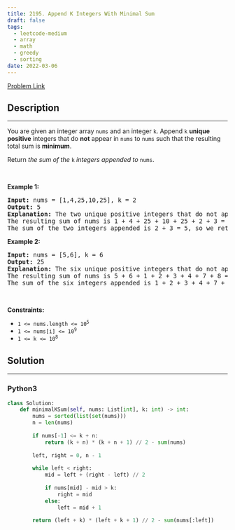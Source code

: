 ```yaml
---
title: 2195. Append K Integers With Minimal Sum
draft: false
tags: 
  - leetcode-medium
  - array
  - math
  - greedy
  - sorting
date: 2022-03-06
---
```


[Problem Link](https://leetcode.com/problems/append-k-integers-with-minimal-sum/)

## Description

---
<p>You are given an integer array <code>nums</code> and an integer <code>k</code>. Append <code>k</code> <strong>unique positive</strong> integers that do <strong>not</strong> appear in <code>nums</code> to <code>nums</code> such that the resulting total sum is <strong>minimum</strong>.</p>

<p>Return<em> the sum of the</em> <code>k</code> <em>integers appended to</em> <code>nums</code>.</p>

<p>&nbsp;</p>
<p><strong class="example">Example 1:</strong></p>

<pre>
<strong>Input:</strong> nums = [1,4,25,10,25], k = 2
<strong>Output:</strong> 5
<strong>Explanation:</strong> The two unique positive integers that do not appear in nums which we append are 2 and 3.
The resulting sum of nums is 1 + 4 + 25 + 10 + 25 + 2 + 3 = 70, which is the minimum.
The sum of the two integers appended is 2 + 3 = 5, so we return 5.</pre>

<p><strong class="example">Example 2:</strong></p>

<pre>
<strong>Input:</strong> nums = [5,6], k = 6
<strong>Output:</strong> 25
<strong>Explanation:</strong> The six unique positive integers that do not appear in nums which we append are 1, 2, 3, 4, 7, and 8.
The resulting sum of nums is 5 + 6 + 1 + 2 + 3 + 4 + 7 + 8 = 36, which is the minimum. 
The sum of the six integers appended is 1 + 2 + 3 + 4 + 7 + 8 = 25, so we return 25.
</pre>

<p>&nbsp;</p>
<p><strong>Constraints:</strong></p>

<ul>
	<li><code>1 &lt;= nums.length &lt;= 10<sup>5</sup></code></li>
	<li><code>1 &lt;= nums[i] &lt;= 10<sup>9</sup></code></li>
	<li><code>1 &lt;= k &lt;= 10<sup>8</sup></code></li>
</ul>


## Solution

---
### Python3
``` py title='append-k-integers-with-minimal-sum'
class Solution:
    def minimalKSum(self, nums: List[int], k: int) -> int:
        nums = sorted(list(set(nums)))
        n = len(nums)
        
        if nums[-1] <= k + n:
            return (k + n) * (k + n + 1) // 2 - sum(nums)
        
        left, right = 0, n - 1
        
        while left < right:
            mid = left + (right - left) // 2
            
            if nums[mid] - mid > k:
                right = mid
            else:
                left = mid + 1
        
        return (left + k) * (left + k + 1) // 2 - sum(nums[:left])
```

